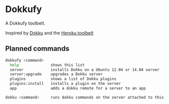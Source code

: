 # Dokkufy

A Dokkufy toolbelt.

Inspired by [Dokku](https://github.com/progrium/dokku) and the [Heroku toolbelt](https://toolbelt.heroku.com/)

## Planned commands

```sh
dokkufy <command>
  help              shows this list
  server            installs Dokku on a Ubuntu 12.04 or 14.04 server
  server:upgrade    upgrades a Dokku server
  plugins           shows a list of Dokku plugins
  plugins:install   installs a plugin on the server
  app               adds a dokku remote for a server to an app

dokku <command>     runs dokku commands on the server attached to this app
```
